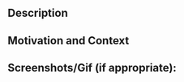 ## Description

<!--- Describe your changes in detail -->

## Motivation and Context

<!--- Why is this change required? What problem does it solve? -->
<!--- If it fixes an open issue or JIRA ticket, please link to the issue here. -->

## Screenshots/Gif (if appropriate):

<!--- GIPHY Capture https://apps.apple.com/us/app/giphy-capture-the-gif-maker/id668208984 -->
<!--- Kap https://getkap.co/ -->

